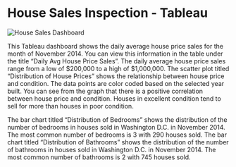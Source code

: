 # House Sales Inspection - Tableau

![House Sales Dashboard](https://github.com/Kavindu-Maduranga/House-Sales-Inspection/assets/174862031/24835d83-91b0-4c7f-a66f-249fd2901484)

This Tableau dashboard shows the daily average house price sales for the month of November 2014. You can view this information in the table under the title  “Daily Avg House Price Sales”.  The daily average house price sales range from a low of $200,000 to a high of $1,000,000. The scatter plot titled “Distribution of House Prices” shows the relationship between house price and condition.  The data points are color coded based on the selected year built.  You can see from the graph that there is a positive correlation between house price and condition.  Houses in excellent condition tend to sell for more than houses in poor condition.

The bar chart titled “Distribution of Bedrooms” shows the distribution of the number of bedrooms in houses sold in Washington D.C. in November 2014.  The most common number of bedrooms is 3 with 290 houses sold. The bar chart titled “Distribution of Bathrooms” shows the distribution of the number of bathrooms in houses sold in Washington D.C. in November 2014.  The most common number of bathrooms is 2 with 745 houses sold.

